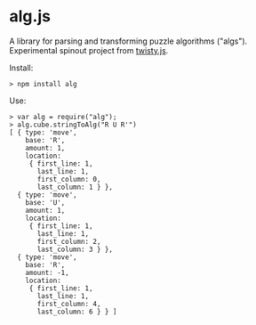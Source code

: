 # alg.js

A library for parsing and transforming puzzle algorithms ("algs"). Experimental spinout project from [twisty.js](https://github.com/cubing/twisty.js).

Install:

    > npm install alg

Use:

    > var alg = require("alg");
    > alg.cube.stringToAlg("R U R'")
    [ { type: 'move',
        base: 'R',
        amount: 1,
        location:
         { first_line: 1,
           last_line: 1,
           first_column: 0,
           last_column: 1 } },
      { type: 'move',
        base: 'U',
        amount: 1,
        location:
         { first_line: 1,
           last_line: 1,
           first_column: 2,
           last_column: 3 } },
      { type: 'move',
        base: 'R',
        amount: -1,
        location:
         { first_line: 1,
           last_line: 1,
           first_column: 4,
           last_column: 6 } } ]